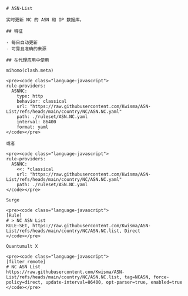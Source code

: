 
    # ASN-List
    
    实时更新 NC 的 ASN 和 IP 数据库。
    
    ## 特征
    
    - 每日自动更新
    - 可靠且准确的来源
    
    ## 在代理应用中使用
    
    mihomo(clash.meta)
   
    <pre><code class="language-javascript">
    rule-providers:
      ASNNC:
        type: http
        behavior: classical
        url: "https://raw.githubusercontent.com/Kwisma/ASN-List/refs/heads/main/country/NC/ASN.NC.yaml"
        path: ./ruleset/ASN.NC.yaml
        interval: 86400
        format: yaml
    </code></pre>

    或者

    <pre><code class="language-javascript">
    rule-providers:
      ASNNC:
        <<: *classical
        url: "https://raw.githubusercontent.com/Kwisma/ASN-List/refs/heads/main/country/NC/ASN.NC.yaml"
        path: ./ruleset/ASN.NC.yaml
    </code></pre>
    
    Surge
    
    <pre><code class="language-javascript">
    [Rule]
    # > NC ASN List
    RULE-SET, https://raw.githubusercontent.com/Kwisma/ASN-List/refs/heads/main/country/NC/ASN.NC.list, Direct
    </code></pre>
    
    Quantumult X
    
    <pre><code class="language-javascript">
    [filter_remote]
    # NC ASN List
    https://raw.githubusercontent.com/Kwisma/ASN-List/refs/heads/main/country/NC/ASN.NC.list, tag=NCASN, force-policy=direct, update-interval=86400, opt-parser=true, enabled=true
    </code></pre>
    